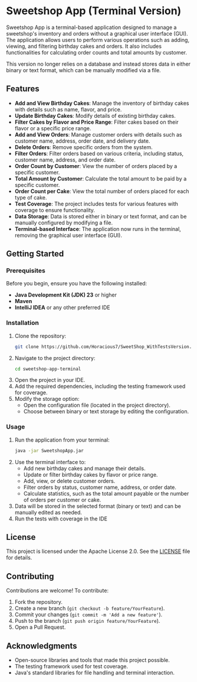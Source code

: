 # Sweetshop App (Terminal Version)

Sweetshop App is a terminal-based application designed to manage a sweetshop's inventory and orders without a graphical user interface (GUI). The application allows users to perform various operations such as adding, viewing, and filtering birthday cakes and orders. It also includes functionalities for calculating order counts and total amounts by customer.

This version no longer relies on a database and instead stores data in either binary or text format, which can be manually modified via a file.

## Features

- **Add and View Birthday Cakes**: Manage the inventory of birthday cakes with details such as name, flavor, and price.
- **Update Birthday Cakes**: Modify details of existing birthday cakes.
- **Filter Cakes by Flavor and Price Range**: Filter cakes based on their flavor or a specific price range.
- **Add and View Orders**: Manage customer orders with details such as customer name, address, order date, and delivery date.
- **Delete Orders**: Remove specific orders from the system.
- **Filter Orders**: Filter orders based on various criteria, including status, customer name, address, and order date.
- **Order Count by Customer**: View the number of orders placed by a specific customer.
- **Total Amount by Customer**: Calculate the total amount to be paid by a specific customer.
- **Order Count per Cake**: View the total number of orders placed for each type of cake.
- **Test Coverage**: The project includes tests for various features with coverage to ensure functionality.
- **Data Storage**: Data is stored either in binary or text format, and can be manually configured by modifying a file.
- **Terminal-based Interface**: The application now runs in the terminal, removing the graphical user interface (GUI).

## Getting Started

### Prerequisites

Before you begin, ensure you have the following installed:

- **Java Development Kit (JDK) 23** or higher
- **Maven**
- **IntelliJ IDEA** or any other preferred IDE

### Installation

1. Clone the repository:
   ```bash
   git clone https://github.com/Horacious7/SweetShop_WithTestsVersion.git
   ```
2. Navigate to the project directory:
   ```bash
   cd sweetshop-app-terminal
   ```
3. Open the project in your IDE.
4. Add the required dependencies, including the testing framework used for coverage.
5. Modify the storage option:
   - Open the configuration file (located in the project directory).
   - Choose between binary or text storage by editing the configuration.

### Usage

1. Run the application from your terminal:
   ```bash
   java -jar SweetshopApp.jar
   ```
2. Use the terminal interface to:
   - Add new birthday cakes and manage their details.
   - Update or filter birthday cakes by flavor or price range.
   - Add, view, or delete customer orders.
   - Filter orders by status, customer name, address, or order date.
   - Calculate statistics, such as the total amount payable or the number of orders per customer or cake.
3. Data will be stored in the selected format (binary or text) and can be manually edited as needed.
4. Run the tests with coverage in the IDE

## License

This project is licensed under the Apache License 2.0. See the [LICENSE](LICENSE) file for details.

## Contributing

Contributions are welcome! To contribute:

1. Fork the repository.
2. Create a new branch (`git checkout -b feature/YourFeature`).
3. Commit your changes (`git commit -m 'Add a new feature'`).
4. Push to the branch (`git push origin feature/YourFeature`).
5. Open a Pull Request.

## Acknowledgments

- Open-source libraries and tools that made this project possible.
- The testing framework used for test coverage.
- Java's standard libraries for file handling and terminal interaction.
